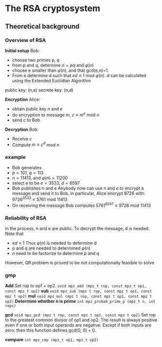 # The RSA cryptosystem

## Theoretical background

### Overview of RSA 

**Initial setup**
Bob: 

* choose two primes p, q
* from p and q, determine $n=pq$ and $\varphi(n)$
* choose e smaller than $\varphi(n)$, and that gcd(e,n)=1. 
* From e determine d such that $ed\equiv 1$ mod $\varphi(n)$. d can be calculated using the Extended Euclidian Algorithm

 public key: (n,e)
 secrete key: (n,d)
 
 


**Encryption**
Alice:

* obtain public key $n$ and $e$ 
* do encryption to message $m$, $c\equiv m^e$ mod $n$ 
* send $c$ to Bob

**Decryption**
Bob: 

* Receive $c$ 
* Compute $m\equiv c^d$ mod $n$



### example

* Bob generates
 * $p=101$, $q=113$
 * $n=11413$, and $\varphi(n)=11200$
 * select e to be $e=3533$, $d=6597$
* Bob publishes n and e
Anybody now can use n and $e$ to encrypt a message and send it to Bob. In particular, Alice encrypt $9726$ with: $9726^{3533}\equiv 5761$ mod $11413$
* On receiving the message Bob computes $5761^{6597}\equiv 9726$ mod $11413$

### Reliability of RSA

in the process, n and e are public. To decrypt the message, d is needed. Note that

* $ed\equiv1$ Thus $\varphi(n)$ is needed to determine d
* p and q are needed to determined $\varphi(n)$
* $n$ need to be factorize to determine $p$ and $q$

However, QR problem is proved to be not computationally feasible to solve




### gmp

**Add**  Set rop to op1 + op2.
`void mpz_add (mpz_t rop, const mpz_t op1, const mpz_t op2)`
**sub**
`void mpz_sub (mpz t rop, const mpz t op1, const mpz t op2)`
**mul**
`void mpz_mul (mpz t rop, const mpz t op1, const mpz t op2)`
**Determine whether n is prime**
`int mpz_probab_prime_p (mpz_t n, int reps)`


**gcd**
`void mpz_gcd (mpz t rop, const mpz t op1, const mpz t op2)`
Set rop to the greatest common divisor of op1 and op2. The result is always positive even if one or both input operands are negative. Except if both inputs are zero; then this function defines gcd(0, 0) = 0.

**compare**
`int mpz_cmp (mpz_t op1, mpz_t op2)`


